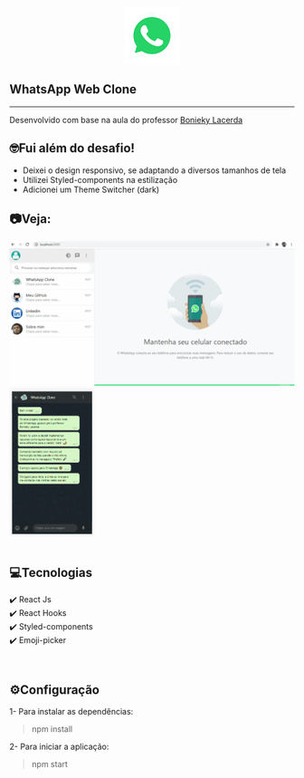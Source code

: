<div align="center">

<img src="github/whatsLogo.png" alt="test" style="width: 100px"/>

</div>

## WhatsApp Web Clone
---
Desenvolvido com base na aula do professor [Bonieky Lacerda](https://www.youtube.com/c/BoniekyLacerdaLeal)

## 🤓Fui além do desafio!
* Deixei o design responsivo, se adaptando a diversos tamanhos de tela
* Utilizei Styled-components na estilização
* Adicionei um Theme Switcher (dark)


## 📷Veja:

<img src="github/1.gif" alt="gif1" />
<img src="github/2.gif" alt="gif1" style="width: 150px" />

<br>
<br>

## 💻Tecnologias
✔️ React Js <br>
✔️ React Hooks <br>
✔️ Styled-components <br>
✔️ Emoji-picker <br>

<br>

## ⚙️Configuração
1- Para instalar as dependências:
> npm install

2- Para iniciar a aplicação:
> npm start
